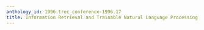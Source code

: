 ```yaml
---
anthology_id: 1996.trec_conference-1996.17
title: Information Retrieval and Trainable Natural Language Processing
---
```

